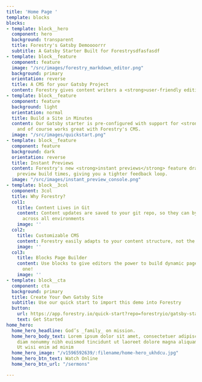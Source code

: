 ```yaml
---
title: 'Home Page '
template: blocks
blocks:
- template: block__hero
  component: hero
  background: transparent
  title: Forestry's Gatsby Demoooorrr
  subtitle: A Gatsby Starter Built for Forestrysdfasfasdf
- template: block__feature
  component: feature
  image: "/src/images/forestry_markdown_editor.png"
  background: primary
  orientation: reverse
  title: A CMS for your Gatsby Project
  content: Forestry gives content writers a <strong>user-friendly editing experience</strong>
- template: block__feature
  component: feature
  background: light
  orientation: normal
  title: Build a Site in Minutes
  content: Our Gatsby starter is pre-configured with support for <strong>markdown</strong>,
    and of course works great with Forestry's CMS.
  image: "/src/images/quickstart.png"
- template: block__feature
  component: feature
  background: dark
  orientation: reverse
  title: Instant Previews
  content: Forestry's new <strong>instant previews</strong> feature dramatically reduces
    preview build times, giving you a tighter feedback loop.
  image: "/src/images/instant_preview_console.png"
- template: block__3col
  component: 3col
  title: Why Forestry?
  col1:
    title: Content Lives in Git
    content: Content updates are saved to your git repo, so they can by synchronized
      across all environments
    image: ''
  col2:
    title: Customizable CMS
    content: Forestry easily adapts to your content structure, not the other way around.
    image: ''
  col3:
    title: Blocks Page Builder
    content: Use blocks to give editors the power to build dynamic pages - like this
      one!
    image: ''
- template: block__cta
  component: cta
  background: primary
  title: Create Your Own Gatsby Site
  subtitle: Use our quick start to import this demo into Forestry
  button:
    url: https://app.forestry.io/quick-start?repo=forestryio/gatsby-starter-forestry&branch=master&engine=gatsby
    text: Get Started
home_hero:
  home_hero_headline: God’s _family_ on mission.
  home_hero_body_text: Lorem ipsum dolor sit amet, consectetuer adipiscing elit, sed
    diam nonummy nibh euismod tincidunt ut laoreet dolore magna aliquam erat volutpat.
    Ut wisi enim ad minim
  home_hero_image: "/v1596592639/:filename/home-hero_ukhdcu.jpg"
  home_hero_btn_text: Watch Online
  home_hero_btn_url: "/sermons"

---
```

